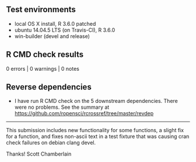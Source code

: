 ## Test environments

* local OS X install, R 3.6.0 patched
* ubuntu 14.04.5 LTS (on Travis-CI), R 3.6.0
* win-builder (devel and release)

## R CMD check results

0 errors | 0 warnings | 0 notes

## Reverse dependencies

* I have run R CMD check on the 5 downstream dependencies. There were no problems. See the summary at <https://github.com/ropensci/rcrossref/tree/master/revdep>

-------

This submission includes new functionality for some functions, a slight fix for a function, and fixes non-ascii text in a test fixture that was causing cran check failures on debian clang devel.

Thanks!
Scott Chamberlain
